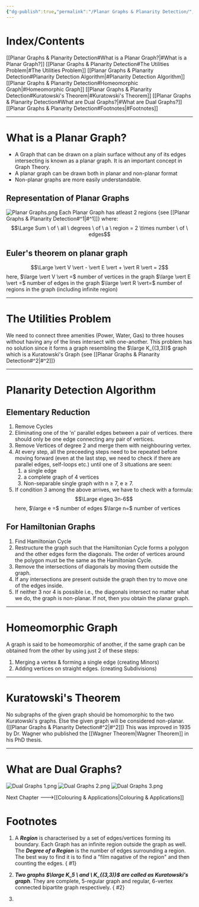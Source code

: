 ```yaml
---
{"dg-publish":true,"permalink":"/Planar Graphs & Planarity Detection/","tags":["CompSci"]}
---
```


# Index/Contents
[[Planar Graphs & Planarity Detection#What is a Planar Graph?\|#What is a Planar Graph?]]
[[Planar Graphs & Planarity Detection#The Utilities Problem\|#The Utilities Problem]]
[[Planar Graphs & Planarity Detection#Planarity Detection Algorithm\|#Planarity Detection Algorithm]]
[[Planar Graphs & Planarity Detection#Homeomorphic Graph\|#Homeomorphic Graph]]
[[Planar Graphs & Planarity Detection#Kuratowski's Theorem\|#Kuratowski's Theorem]]
[[Planar Graphs & Planarity Detection#What are Dual Graphs?\|#What are Dual Graphs?]]
[[Planar Graphs & Planarity Detection#Footnotes\|#Footnotes]]

-----
# What is a Planar Graph?
- A Graph that can be drawn on a plain surface without any of its edges intersecting is known as a planar graph. It is an important concept in Graph Theory.
- A planar graph can be drawn both in planar and non-planar format
- Non-planar graphs are more easily understandable.

## Representation of Planar Graphs
![Planar Graphs.png](/img/user/Vaulted%20Images/Planar%20Graphs.png)
Each Planar Graph has atleast 2 regions {see [[Planar Graphs & Planarity Detection#^1\|#^1]]} where:
$$\Large Sum \ of \ all \ degrees \ of \ a \ region = 2 \times number \ of \ edges$$

## Euler's theorem on planar graph
$$\Large \vert V \vert - \vert E \vert + \vert R \vert = 2$$
here, 
$\large \vert V \vert =$ number of vertices in the graph
$\large \vert E \vert =$ number of edges in the graph
$\large \vert R \vert=$ number of regions in the graph (including infinite region)

---
# The Utilities Problem
We need to connect three amenities (Power, Water, Gas) to three houses without having any of the lines intersect with one-another.
This problem has no solution since it forms a graph resembling the $\large K_{(3,3)}$ graph which is a Kuratowski's Graph {see [[Planar Graphs & Planarity Detection#^2\|#^2]]}

---
# Planarity Detection Algorithm 
## Elementary Reduction
1. Remove Cycles
2. Eliminating one of the 'n' parallel edges between a pair of vertices. there should only be one edge connecting any pair of vertices.
3. Remove Vertices of degree 2 and merge them with neighbouring vertex.
4. At every step, all the preceeding steps need to be repeated before moving forward (even at the last step, we need to check if there are parallel edges, self-loops etc.) until one of 3 situations are seen:
	1. a single edge
	2. a complete graph of 4 vertices
	3. Non-separable single graph with n $\geq$ 7, e $\geq$ 7.
5. If condition 3 among the above arrives, we have to check with a formula: 
   $$\Large e\geq 3n-6$$
here, 
$\large e =$ number of edges
$\large n=$ number of vertices

## For Hamiltonian Graphs
1. Find Hamiltonian Cycle
2. Restructure the graph such that the Hamiltonian Cycle forms a polygon and the other edges form the diagonals. The order of vertices around the polygon must be the same as the Hamiltonian Cycle.
3. Remove the intersections of diagonals by moving them outside the graph.
4. If any intersections are present outside the graph then try to move one of the edges inside.
5. If neither 3 nor 4 is possible i.e., the diagonals intersect no matter what we do, the graph is non-planar. If not, then you obtain the planar graph.

---
# Homeomorphic Graph
A graph is said to be homeomorphic of another, if the same graph can be obtained from the other by using just 2 of these steps:
1. Merging a vertex & forming a single edge (creating Minors)
2. Adding vertices on straight edges. (creating Subdivisions)

---
# Kuratowski's Theorem
No subgraphs of the given graph should be homomorphic to the two Kuratowski's graphs. Else the given graph will be considered non-planar. ([[Planar Graphs & Planarity Detection#^2\|#^2]])
This was improved in 1935 by Dr. Wagner who published the [[Wagner Theorem\|Wagner Theorem]] in his PhD thesis.

---
# What are Dual Graphs?
![Dual Graphs 1.png](/img/user/Vaulted%20Images/Dual%20Graphs%201.png)
![Dual Graphs 2.png](/img/user/Vaulted%20Images/Dual%20Graphs%202.png)
![Dual Graphs 3.png](/img/user/Vaulted%20Images/Dual%20Graphs%203.png)


Next Chapter --->[[Colouring & Applications\|Colouring & Applications]]
# Footnotes
1. A ***Region*** is characterised by a set of edges/vertices forming its boundary. Each Graph has an infinite region outside the graph as well. The ***Degree of a Region*** is the number of edges surrounding a region. The best way to find it is to find a "film nagative of the region" and then counting the edges.
{ #1}

2. ***Two graphs $\large K_5 \ and \ K_{(3,3)}$ are called as Kuratowski's graph***. They are complete, 5-regular graph and regular, 6-vertex connected bipartite graph respectively.
{ #2}

3. 

